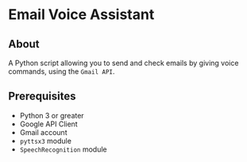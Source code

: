 # Email Voice Assistant

## About

A Python script allowing you to send and check emails by giving voice commands, using the `Gmail API`.

## Prerequisites

- Python 3 or greater
- Google API Client
- Gmail account
- `pyttsx3` module
- `SpeechRecognition` module
